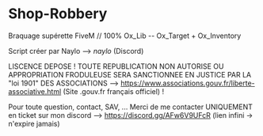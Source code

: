 # Shop-Robbery
Braquage supérette FiveM // 100% Ox_Lib -- Ox_Target + Ox_Inventory

Script créer par Naylo --> _naylo_ (Discord)

LISCENCE DEPOSE !
TOUTE REPUBLICATION NON AUTORISE OU APPROPRIATION FRODULEUSE SERA SANCTIONNEE EN JUSTICE PAR LA "loi 1901" DES ASSOCIATIONS --> https://www.associations.gouv.fr/liberte-associative.html (Site .gouv.fr français officiel) !

Pour toute question, contact, SAV, ...
Merci de me contacter UNIQUEMENT en ticket sur mon discord --> https://discord.gg/AFw6V9UFcR (lien infini -> n'expire jamais)
